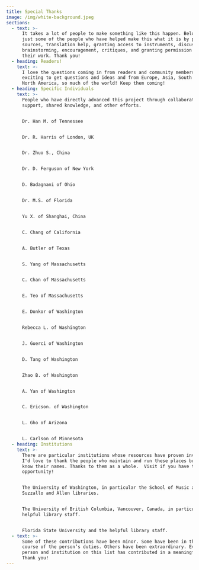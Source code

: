 ```yaml
---
title: Special Thanks
image: /img/white-background.jpeg
sections:
  - text: >-
      It takes a lot of people to make something like this happen. Below are
      just some of the people who have helped make this what it is by providing
      sources, translation help, granting access to instruments, discussions,
      brainstorming, encouragement, critiques, and granting permission to reuse
      their work. Thank you!
  - heading: Readers!
    text: >-
      I love the questions coming in from readers and community members! It's
      exciting to get questions and ideas and from Europe, Asia, South america,
      North America, so much of the world! Keep them coming!
  - heading: Specific Individuals
    text: >-
      People who have directly advanced this project through collaboration,
      support, shared knowledge, and other efforts.


      Dr. Han M. of Tennessee


      Dr. R. Harris of London, UK


      Dr. Zhuo S., China


      Dr. D. Ferguson of New York


      D. Badagnani of Ohio


      Dr. M.S. of Florida


      Yu X. of Shanghai, China


      C. Chang of California


      A. Butler of Texas


      S. Yang of Massachusetts


      C. Chan of Massachusetts


      E. Teo of Massachusetts


      E. Donkor of Washington


      Rebecca L. of Washington


      J. Guerci of Washington


      D. Tang of Washington


      Zhao B. of Washington


      A. Yan of Washington


      C. Ericson. of Washington


      L. Gho of Arizona


      L. Carlson of Minnesota
  - heading: Institutions
    text: >-
      There are particular institutions whose resources have proven invaluable.
      I'd love to thank the people who maintain and run these places but I don't
      know their names. Thanks to them as a whole.  Visit if you have the
      opportunity!


      The University of Washington, in particular the School of Music and the
      Suzzallo and Allen libraries.


      The University of British Columbia, Vancouver, Canada, in particular the
      helpful library staff.


      Florida State University and the helpful library staff.
  - text: >-
      Some of these contributions have been minor. Some have been in the normal
      course of the person’s duties. Others have been extraordinary. Every
      person and institution on this list has contributed in a meaningful way.
      Thank you!
---
```


